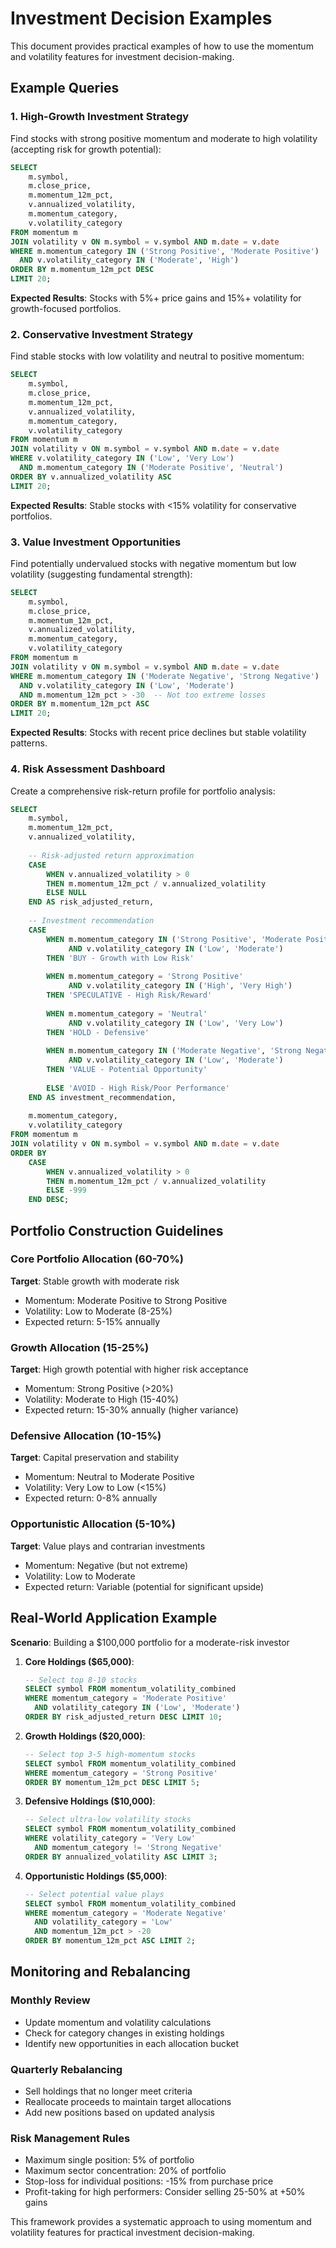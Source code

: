 # Investment Decision Examples

This document provides practical examples of how to use the momentum and volatility features for investment decision-making.

## Example Queries

### 1. High-Growth Investment Strategy
Find stocks with strong positive momentum and moderate to high volatility (accepting risk for growth potential):

```sql
SELECT 
    m.symbol,
    m.close_price,
    m.momentum_12m_pct,
    v.annualized_volatility,
    m.momentum_category,
    v.volatility_category
FROM momentum m
JOIN volatility v ON m.symbol = v.symbol AND m.date = v.date
WHERE m.momentum_category IN ('Strong Positive', 'Moderate Positive')
  AND v.volatility_category IN ('Moderate', 'High')
ORDER BY m.momentum_12m_pct DESC
LIMIT 20;
```

**Expected Results**: Stocks with 5%+ price gains and 15%+ volatility for growth-focused portfolios.

### 2. Conservative Investment Strategy
Find stable stocks with low volatility and neutral to positive momentum:

```sql
SELECT 
    m.symbol,
    m.close_price,
    m.momentum_12m_pct,
    v.annualized_volatility,
    m.momentum_category,
    v.volatility_category
FROM momentum m
JOIN volatility v ON m.symbol = v.symbol AND m.date = v.date
WHERE v.volatility_category IN ('Low', 'Very Low')
  AND m.momentum_category IN ('Moderate Positive', 'Neutral')
ORDER BY v.annualized_volatility ASC
LIMIT 20;
```

**Expected Results**: Stable stocks with <15% volatility for conservative portfolios.

### 3. Value Investment Opportunities
Find potentially undervalued stocks with negative momentum but low volatility (suggesting fundamental strength):

```sql
SELECT 
    m.symbol,
    m.close_price,
    m.momentum_12m_pct,
    v.annualized_volatility,
    m.momentum_category,
    v.volatility_category
FROM momentum m
JOIN volatility v ON m.symbol = v.symbol AND m.date = v.date
WHERE m.momentum_category IN ('Moderate Negative', 'Strong Negative')
  AND v.volatility_category IN ('Low', 'Moderate')
  AND m.momentum_12m_pct > -30  -- Not too extreme losses
ORDER BY m.momentum_12m_pct ASC
LIMIT 20;
```

**Expected Results**: Stocks with recent price declines but stable volatility patterns.

### 4. Risk Assessment Dashboard
Create a comprehensive risk-return profile for portfolio analysis:

```sql
SELECT 
    m.symbol,
    m.momentum_12m_pct,
    v.annualized_volatility,
    
    -- Risk-adjusted return approximation
    CASE 
        WHEN v.annualized_volatility > 0 
        THEN m.momentum_12m_pct / v.annualized_volatility 
        ELSE NULL 
    END AS risk_adjusted_return,
    
    -- Investment recommendation
    CASE 
        WHEN m.momentum_category IN ('Strong Positive', 'Moderate Positive') 
             AND v.volatility_category IN ('Low', 'Moderate') 
        THEN 'BUY - Growth with Low Risk'
        
        WHEN m.momentum_category = 'Strong Positive' 
             AND v.volatility_category IN ('High', 'Very High') 
        THEN 'SPECULATIVE - High Risk/Reward'
        
        WHEN m.momentum_category = 'Neutral' 
             AND v.volatility_category IN ('Low', 'Very Low') 
        THEN 'HOLD - Defensive'
        
        WHEN m.momentum_category IN ('Moderate Negative', 'Strong Negative') 
             AND v.volatility_category IN ('Low', 'Moderate') 
        THEN 'VALUE - Potential Opportunity'
        
        ELSE 'AVOID - High Risk/Poor Performance'
    END AS investment_recommendation,
    
    m.momentum_category,
    v.volatility_category
FROM momentum m
JOIN volatility v ON m.symbol = v.symbol AND m.date = v.date
ORDER BY 
    CASE 
        WHEN v.annualized_volatility > 0 
        THEN m.momentum_12m_pct / v.annualized_volatility 
        ELSE -999 
    END DESC;
```

## Portfolio Construction Guidelines

### Core Portfolio Allocation (60-70%)
**Target**: Stable growth with moderate risk
- Momentum: Moderate Positive to Strong Positive
- Volatility: Low to Moderate (8-25%)
- Expected return: 5-15% annually

### Growth Allocation (15-25%)
**Target**: High growth potential with higher risk acceptance
- Momentum: Strong Positive (>20%)
- Volatility: Moderate to High (15-40%)
- Expected return: 15-30% annually (higher variance)

### Defensive Allocation (10-15%)
**Target**: Capital preservation and stability
- Momentum: Neutral to Moderate Positive
- Volatility: Very Low to Low (<15%)
- Expected return: 0-8% annually

### Opportunistic Allocation (5-10%)
**Target**: Value plays and contrarian investments
- Momentum: Negative (but not extreme)
- Volatility: Low to Moderate
- Expected return: Variable (potential for significant upside)

## Real-World Application Example

**Scenario**: Building a $100,000 portfolio for a moderate-risk investor

1. **Core Holdings ($65,000)**:
   ```sql
   -- Select top 8-10 stocks
   SELECT symbol FROM momentum_volatility_combined 
   WHERE momentum_category = 'Moderate Positive' 
     AND volatility_category IN ('Low', 'Moderate')
   ORDER BY risk_adjusted_return DESC LIMIT 10;
   ```

2. **Growth Holdings ($20,000)**:
   ```sql
   -- Select top 3-5 high-momentum stocks
   SELECT symbol FROM momentum_volatility_combined 
   WHERE momentum_category = 'Strong Positive'
   ORDER BY momentum_12m_pct DESC LIMIT 5;
   ```

3. **Defensive Holdings ($10,000)**:
   ```sql
   -- Select ultra-low volatility stocks
   SELECT symbol FROM momentum_volatility_combined 
   WHERE volatility_category = 'Very Low'
     AND momentum_category != 'Strong Negative'
   ORDER BY annualized_volatility ASC LIMIT 3;
   ```

4. **Opportunistic Holdings ($5,000)**:
   ```sql
   -- Select potential value plays
   SELECT symbol FROM momentum_volatility_combined 
   WHERE momentum_category = 'Moderate Negative'
     AND volatility_category = 'Low'
     AND momentum_12m_pct > -20
   ORDER BY momentum_12m_pct ASC LIMIT 2;
   ```

## Monitoring and Rebalancing

### Monthly Review
- Update momentum and volatility calculations
- Check for category changes in existing holdings
- Identify new opportunities in each allocation bucket

### Quarterly Rebalancing
- Sell holdings that no longer meet criteria
- Reallocate proceeds to maintain target allocations
- Add new positions based on updated analysis

### Risk Management Rules
- Maximum single position: 5% of portfolio
- Maximum sector concentration: 20% of portfolio
- Stop-loss for individual positions: -15% from purchase price
- Profit-taking for high performers: Consider selling 25-50% at +50% gains

This framework provides a systematic approach to using momentum and volatility features for practical investment decision-making.